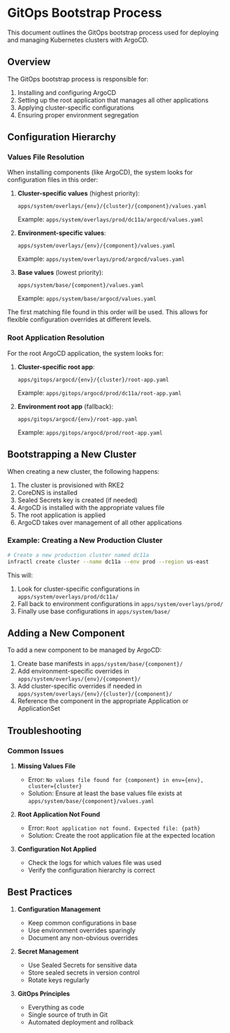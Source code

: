 # GitOps Bootstrap Process

This document outlines the GitOps bootstrap process used for deploying and managing Kubernetes clusters with ArgoCD.

## Overview

The GitOps bootstrap process is responsible for:
1. Installing and configuring ArgoCD
2. Setting up the root application that manages all other applications
3. Applying cluster-specific configurations
4. Ensuring proper environment segregation

## Configuration Hierarchy

### Values File Resolution

When installing components (like ArgoCD), the system looks for configuration files in this order:

1. **Cluster-specific values** (highest priority):
   ```
   apps/system/overlays/{env}/{cluster}/{component}/values.yaml
   ```
   Example: `apps/system/overlays/prod/dc11a/argocd/values.yaml`

2. **Environment-specific values**:
   ```
   apps/system/overlays/{env}/{component}/values.yaml
   ```
   Example: `apps/system/overlays/prod/argocd/values.yaml`

3. **Base values** (lowest priority):
   ```
   apps/system/base/{component}/values.yaml
   ```
   Example: `apps/system/base/argocd/values.yaml`

The first matching file found in this order will be used. This allows for flexible configuration overrides at different levels.

### Root Application Resolution

For the root ArgoCD application, the system looks for:

1. **Cluster-specific root app**:
   ```
   apps/gitops/argocd/{env}/{cluster}/root-app.yaml
   ```
   Example: `apps/gitops/argocd/prod/dc11a/root-app.yaml`

2. **Environment root app** (fallback):
   ```
   apps/gitops/argocd/{env}/root-app.yaml
   ```
   Example: `apps/gitops/argocd/prod/root-app.yaml`

## Bootstrapping a New Cluster

When creating a new cluster, the following happens:

1. The cluster is provisioned with RKE2
2. CoreDNS is installed
3. Sealed Secrets key is created (if needed)
4. ArgoCD is installed with the appropriate values file
5. The root application is applied
6. ArgoCD takes over management of all other applications

### Example: Creating a New Production Cluster

```bash
# Create a new production cluster named dc11a
infractl create cluster --name dc11a --env prod --region us-east
```

This will:
1. Look for cluster-specific configurations in `apps/system/overlays/prod/dc11a/`
2. Fall back to environment configurations in `apps/system/overlays/prod/`
3. Finally use base configurations in `apps/system/base/`

## Adding a New Component

To add a new component to be managed by ArgoCD:

1. Create base manifests in `apps/system/base/{component}/`
2. Add environment-specific overrides in `apps/system/overlays/{env}/{component}/`
3. Add cluster-specific overrides if needed in `apps/system/overlays/{env}/{cluster}/{component}/`
4. Reference the component in the appropriate Application or ApplicationSet

## Troubleshooting

### Common Issues

1. **Missing Values File**
   - Error: `No values file found for {component} in env={env}, cluster={cluster}`
   - Solution: Ensure at least the base values file exists at `apps/system/base/{component}/values.yaml`

2. **Root Application Not Found**
   - Error: `Root application not found. Expected file: {path}`
   - Solution: Create the root application file at the expected location

3. **Configuration Not Applied**
   - Check the logs for which values file was used
   - Verify the configuration hierarchy is correct

## Best Practices

1. **Configuration Management**
   - Keep common configurations in base
   - Use environment overrides sparingly
   - Document any non-obvious overrides

2. **Secret Management**
   - Use Sealed Secrets for sensitive data
   - Store sealed secrets in version control
   - Rotate keys regularly

3. **GitOps Principles**
   - Everything as code
   - Single source of truth in Git
   - Automated deployment and rollback
